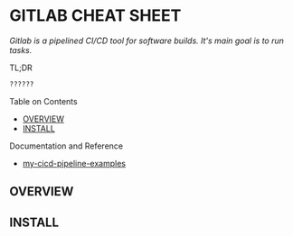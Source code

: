 # GITLAB CHEAT SHEET

_Gitlab is a pipelined CI/CD tool for software builds.
It's main goal is to run tasks._

TL;DR

```bash
??????
```

Table on Contents

* [OVERVIEW]()
* [INSTALL]()

Documentation and Reference

* [my-cicd-pipeline-examples](https://github.com/JeffDeCola/my-cicd-pipeline-examples)

## OVERVIEW

## INSTALL
